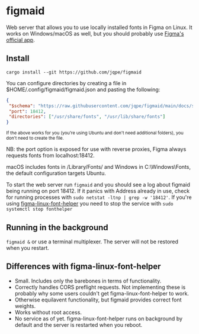 # figmaid

Web server that allows you to use locally installed fonts in Figma on Linux. It works on Windows/macOS as well, but you should probably use [Figma's  official app](https://help.figma.com/hc/en-us/articles/360039956894-Access-local-fonts-on-your-computer). 


## Install
`cargo install --git https://github.com/jqpe/figmaid` 

You can configure directories by creating a file in $HOME/.config/figmaid/figmaid.json and pasting the following:
  
 ```json
{
  "$schema": "https://raw.githubusercontent.com/jqpe/figmaid/main/docs/schema.json",
  "port": 18412,
  "directories": ["/usr/share/fonts", "/usr/lib/share/fonts"]
}
```
  <sub>If the above works for you (you're using Ubuntu and don't need additional folders), you don't need to create the file.</sub>

NB: the port option is exposed for use with reverse proxies, Figma always requests fonts from localhost:18412.

macOS includes fonts in /Library/Fonts/ and Windows in C:\Windows\Fonts, the default configuration targets Ubuntu.
  
To start the web server run `figmaid` and you should see a log about figmaid being running on port 18412. If it panics with Address already in use, check for running processes with `sudo netstat -ltnp | grep -w '18412'`. If you're using [figma-linux-font-helper](https://github.com/Figma-Linux/figma-linux-font-helper) you need to stop the service with `sudo systemctl stop fonthelper`
  
## Running in the background
`figmaid &` or use a terminal multiplexer. The server will not be restored when you restart.
  
## Differences with figma-linux-font-helper
- Small. Includes only the barebones in terms of functionality.
- Correctly handles CORS preflight requests. Not implementing these is probably why some users couldn't get figma-linux-font-helper to work.
- Otherwise equilavent functionality, but figmaid provides correct font weights.
- Works without root access. 
- No service as of yet. figma-linux-font-helper runs on background by default and the server is restarted when you reboot. 
